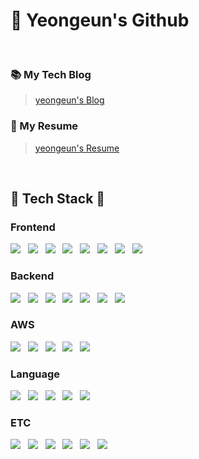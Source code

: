 <div>
  <h1>👋 Yeongeun's Github</h1>
</div>

<br>

<div>
  <h3>📚 My Tech Blog</h3>
  
  > [yeongeun's Blog](https://jju-int-p.tistory.com)

  <h3>📄 My Resume</h3>

  > [yeongeun's Resume](https://arrow-season-125.notion.site/17b2f771e4c380a79fe1e3fe75eb1c3b?pvs=4)

</div>

<br>

<h2>💫 Tech Stack 💫</h2>

<h3>Frontend</h3>

<div>
<img src="https://img.shields.io/badge/React-61DAFB?style=for-the-badge&logo=React&logoColor=white"> &nbsp; <img src="https://img.shields.io/badge/Next.js-000000?style=for-the-badge&logo=Next.js&logoColor=white"> &nbsp; <img src="https://img.shields.io/badge/tailwindcss-06B6D4?style=for-the-badge&logo=Tailwind css&logoColor=white" /> &nbsp; <img src="https://img.shields.io/badge/html5-e34f26?style=for-the-badge&logo=html5&logoColor=white" /> &nbsp; <img src="https://img.shields.io/badge/css-663399?style=for-the-badge&logo=css&logoColor=white" /> &nbsp; <img src="https://img.shields.io/badge/css modules-000000?style=for-the-badge&logo=css modules&logoColor=white" /> &nbsp; <img src="https://img.shields.io/badge/storybook-ff4785?style=for-the-badge&logo=storybook&logoColor=white" /> &nbsp; <img src="https://img.shields.io/badge/mockserviceworker-ff6a33?style=for-the-badge&logo=mockserviceworker&logoColor=white" />

</div>

<h3>Backend</h3>

<div>
<img src="https://img.shields.io/badge/node.js-5fa04e?style=for-the-badge&logo=node.js&logoColor=white" /> &nbsp; <img src="https://img.shields.io/badge/express-000000?style=for-the-badge&logo=express&logoColor=white" /> &nbsp; <img src="https://img.shields.io/badge/prismaORM-2d3748?style=for-the-badge&logo=prisma&logoColor=white" /> &nbsp; <img src="https://img.shields.io/badge/postgresql-4169e1?style=for-the-badge&logo=postgresql&logoColor=white" /> &nbsp; <img src="https://img.shields.io/badge/mongodb-47A248?style=for-the-badge&logo=mongodb&logoColor=white" /> &nbsp; <img src="https://img.shields.io/badge/mysql-4479A1?style=for-the-badge&logo=mysql&logoColor=white" /> &nbsp; <img src="https://img.shields.io/badge/socket.io-c93cd7?style=for-the-badge&logo=socket.io&logoColor=white" />

</div>

<h3>AWS</h3>
<div>
<img src="https://img.shields.io/badge/Amazon S3-569a31?style=for-the-badge&logo=Amazon S3&logoColor=white" /> &nbsp; <img src="https://img.shields.io/badge/Amazon ec2-ff9900?style=for-the-badge&logo=Amazon ec2&logoColor=white" /> &nbsp; <img src="https://img.shields.io/badge/Amazon route 53-8c4fff?style=for-the-badge&logo=Amazon route 53&logoColor=white" /> &nbsp; <img src="https://img.shields.io/badge/Amazon rds-527fff?style=for-the-badge&logo=Amazon rds&logoColor=white" /> &nbsp; <img src="https://img.shields.io/badge/Amazon amplify-ff9900?style=for-the-badge&logo=Amazon amplify&logoColor=white" />
</div>

<h3>Language</h3>

<div>
<img src="https://img.shields.io/badge/javascript-f7df1e?style=for-the-badge&logo=javascript&logoColor=white" /> &nbsp; <img src="https://img.shields.io/badge/typescript-3178C6?style=for-the-badge&logo=typescript&logoColor=white" /> &nbsp; <img src="https://img.shields.io/badge/python-3776ab?style=for-the-badge&logo=python&logoColor=white" /> &nbsp; <img src="https://img.shields.io/badge/c-a8b9cc?style=for-the-badge&logo=c&logoColor=white" /> &nbsp; <img src="https://img.shields.io/badge/java-ecdc5a?style=for-the-badge&logo=java&logoColor=white" />

</div>

<h3>ETC</h3>

<div>
<img src="https://img.shields.io/badge/jest-c21325?style=for-the-badge&logo=jest&logoColor=white" /> &nbsp; <img src="https://img.shields.io/badge/git-f05032?style=for-the-badge&logo=git&logoColor=white" /> &nbsp; <img src="https://img.shields.io/badge/github-181717?style=for-the-badge&logo=github&logoColor=white" /> &nbsp; <img src="https://img.shields.io/badge/postman-ff6c37?style=for-the-badge&logo=postman&logoColor=white" /> &nbsp; <img src="https://img.shields.io/badge/swagger-85ea2d?style=for-the-badge&logo=swagger&logoColor=white" /> &nbsp; <img src="https://img.shields.io/badge/notion-000000?style=for-the-badge&logo=notion&logoColor=white" />

</div>
